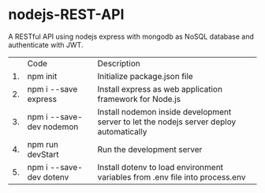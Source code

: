 # nodejs-REST-API
A RESTful API using nodejs express with mongodb as NoSQL database and authenticate with JWT.


<table>
<th>
  <td>Code</td>
  <td>Description</td>
</th>
<tr>
  <td>1.</td>
  <td>npm init</td>
  <td>Initialize package.json file</td>
</tr>
<tr>
  <td>2.</td>
  <td>npm i --save express</td>
  <td>Install express as web application framework for Node.js</td>
</tr>
<tr>
  <td>3.</td>
  <td>npm i --save-dev nodemon</td>
  <td>Install nodemon inside development server to let the nodejs server deploy automatically</td>
</tr>
<tr>
  <td>4.</td>
  <td>npm run devStart</td>
  <td>Run the development server</td>
</tr>
<tr>
  <td>5.</td>
  <td>npm i --save-dev dotenv</td>
  <td>Install dotenv to load environment variables from .env file into process.env</td>
</tr>
</table>
